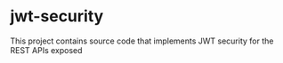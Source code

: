 # jwt-security
This project contains source code that implements JWT security for the REST APIs exposed
